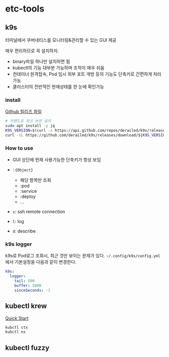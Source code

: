 # etc-tools

## k9s

터미널에서 쿠버네티스를 모니터링&관리할 수 있는 GUI 제공

매우 편리하므로 꼭 설치하자.

- binary파일 하나만 설치하면 됨
- kubectl의 기능 대부분 가능하며 조작이 매우 쉬움
- 컨테이너 원격접속, Pod 임시 외부 포트 개방 등의 기능도 단축키로 간편하게 처리가능
- 클러스터의 전반적인 현재상태를 한 눈에 확인가능

### install

[Github 릴리즈 파일](https://github.com/derailed/k9s/releases)

```sh
# 커맨드로 최신 버전 설치
sudo apt install -y jq
K9S_VERSION=$(curl -s https://api.github.com/repos/derailed/k9s/releases/latest | jq -r '.tag_name')
curl -sL https://github.com/derailed/k9s/releases/download/${K9S_VERSION}/k9s_Linux_amd64.tar.gz | sudo tar xfz - -C /usr/local/bin k9s
```

### How to use

- GUI 상단에 현재 사용가능한 단축키가 항상 보임

- `:{Object}`
  - 해당 항목만 조회
  - :pod
  - :service
  - :deploy
  - ...

- `s`: ssh remote connection
- `l`: log
- `d`: describe

### k9s logger

k9s로 Pod로그 조회시, 최근 것만 보이는 문제가 있다.
`~/.config/k9s/config.yml`에서 기본설정을 다음과 같이 변경한다.

```yaml
k9s:
  logger:
    tail: 500
    buffer: 5000
    sinceSeconds: -1
```

## kubectl krew

[Quick Start](https://krew.sigs.k8s.io/docs/user-guide/quickstart/)

```sh
kubctl ctx
kubctl ns
```

## kubectl fuzzy
